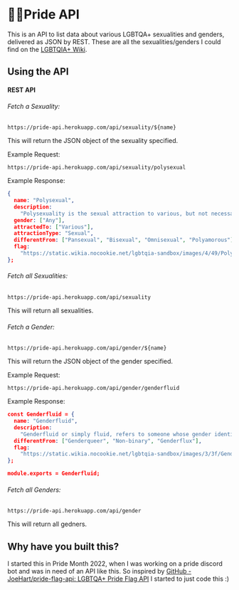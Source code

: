 # 🏳️‍🌈Pride API

This is an API to list data about various LGBTQA+ sexualities and genders, delivered as JSON by REST. These are all the sexualities/genders I could find on the [LGBTQIA+ Wiki](https://lgbtq.wikia.com/).



## Using the API

#### REST API

###### Fetch a Sexuality:

```https://pride-api.herokuapp.com/api/sexuality/${name}
https://pride-api.herokuapp.com/api/sexuality/${name}
```

This will return the JSON object of the sexuality specified.

Example Request:

```
https://pride-api.herokuapp.com/api/sexuality/polysexual
```

Example Response:

```json
{
  name: "Polysexual",
  description:
    "Polysexuality is the sexual attraction to various, but not necessarily all, genders. A polysexual person may experience sexual attraction to any number of genders, varying between (at least) two and many. Polysexual individuals may have a preference when it comes to which gender they are attracted to, but this is not necessarily the case.",
  gender: ["Any"],
  attractedTo: ["Various"],
  attractionType: "Sexual",
  differentFrom: ["Pansexual", "Bisexual", "Omnisexual", "Polyamorous"],
  flag:
    "https://static.wikia.nocookie.net/lgbtqia-sandbox/images/4/49/Polysexual_Flag.svg/revision/latest/scale-to-width-down/350?cb=20220123030926.png",
};
```

###### Fetch all Sexualities:

```
https://pride-api.herokuapp.com/api/sexuality
```

This will return all sexualities.



###### Fetch a Gender:

```
https://pride-api.herokuapp.com/api/gender/${name}
```

This will return the JSON object of the gender specified.

Example Request:

```
https://pride-api.herokuapp.com/api/gender/genderfluid
```

Example Response:

```json
const Genderfluid = {
  name: "Genderfluid",
  description:
    "Genderfluid or simply fluid, refers to someone whose gender identity changes over time. A genderfluid individual can identify as any gender, or combination of genders, at any given time. Their gender can change at random, or it may vary in response to different circumstances. At times, these individuals may identify as male, female, both, or neither. Their pronouns may vary at different times. The term genderfluid can be used as a specific identity in itself or as a descriptive term. They are generally considered under the non-binary and transgender umbrellas, but not all genderfluid individuals identify with those terms. Some genderfluid people transition socially, physically, and/or legally.",
  differentFrom: ["Genderqueer", "Non-binary", "Genderflux"],
  flag:
    "https://static.wikia.nocookie.net/lgbtqia-sandbox/images/3/3f/Genderfluid_Flag.svg/revision/latest/scale-to-width-down/350?cb=20220123030153.png",
};

module.exports = Genderfluid;

```

###### Fetch all Genders:

```
https://pride-api.herokuapp.com/api/gender
```

This will return all gedners.



## Why have you built this?

I started this in Pride Month 2022, when I was working on a pride discord bot and was in need of an API like this. So inspired by [GitHub - JoeHart/pride-flag-api: LGBTQA+ Pride Flag API](https://github.com/JoeHart/pride-flag-api) I started to just code this :)


